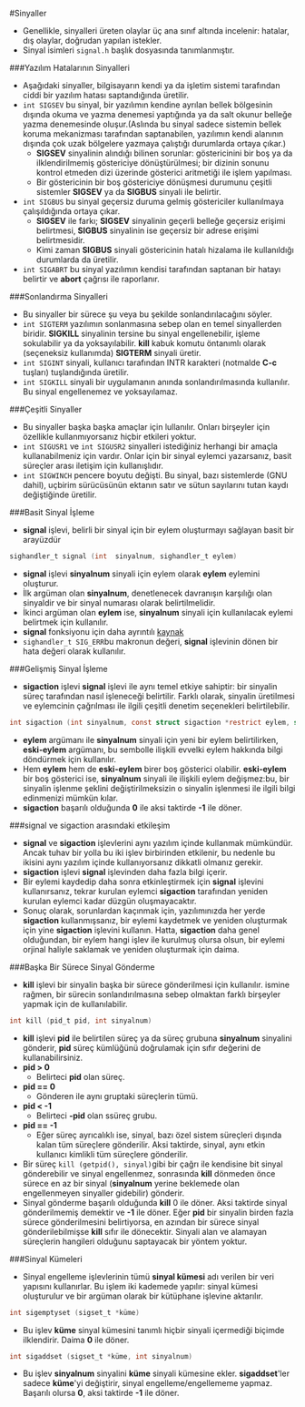 #Sinyaller
- Genellikle, sinyalleri üreten olaylar üç ana sınıf altında incelenir: hatalar, dış olaylar, doğrudan yapılan istekler.
- Sinyal isimleri `signal.h` başlık dosyasında tanımlanmıştır.

###Yazılım Hatalarının Sinyalleri
- Aşağıdaki sinyaller, bilgisayarın kendi ya da işletim sistemi tarafından ciddi bir yazılım hatası saptandığında üretilir.  
- `int SIGSEV` bu sinyal, bir yazılımın kendine ayrılan bellek bölgesinin dışında okuma ve yazma denemesi yaptığında ya da salt okunur belleğe yazma denemesinde oluşur.(Aslında bu sinyal sadece sistemin bellek koruma mekanizması tarafından saptanabilen, yazılımın kendi alanının dışında çok uzak bölgelere yazmaya çalıştığı durumlarda ortaya çıkar.)
  * **SIGSEV** sinyalinin alındığı bilinen sorunlar: göstericinini bir boş ya da ilklendirilmemiş göstericiye dönüştürülmesi; bir dizinin sonunu kontrol etmeden dizi üzerinde gösterici aritmetiği ile işlem yapılması.
  * Bir göstericinin bir boş göstericiye dönüşmesi durumunu çeşitli sistemler **SIGSEV** ya da **SIGBUS** sinyali ile belirtir.
- `int SIGBUS` bu sinyal geçersiz duruma gelmiş göstericiler kullanılmaya çalışıldığında ortaya çıkar.
  * **SIGSEV** ile farkı; **SIGSEV** sinyalinin geçerli belleğe geçersiz erişimi belirtmesi, **SIGBUS** sinyalinin ise geçersiz bir adrese erişimi belirtmesidir.
  * Kimi zaman **SIGBUS** sinyali göstericinin hatalı hizalama ile kullanıldığı durumlarda da üretilir.
- `int SIGABRT` bu sinyal yazılımın kendisi tarafından saptanan bir hatayı belirtir ve **abort** çağrısı ile raporlanır.

###Sonlandırma Sinyalleri
- Bu sinyaller bir sürece şu veya bu şekilde sonlandırılacağını söyler.
- `int SIGTERM` yazılımın sonlanmasına sebep olan en temel sinyallerden biridir. **SIGKILL** sinyalinin tersine bu sinyal engellenebilir, işleme sokulabilir ya da yoksayılabilir. **kill** kabuk komutu öntanımlı olarak (seçeneksiz kullanımda) **SIGTERM** sinyali üretir.
- `int SIGINT` sinyali, kullanıcı tarafından INTR karakteri (notmalde **C-c** tuşları) tuşlandığında üretilir.
- `int SIGKILL` sinyali bir uygulamanın anında sonlandırılmasında kullanılır. Bu sinyal engellenemez ve yoksayılamaz.

###Çeşitli Sinyaller
- Bu sinyaller başka başka amaçlar için lullanılır. Onları birşeyler için özellikle kullanmıyorsanız hiçbir etkileri yoktur.
- `int SIGUSR1` ve `int SIGUSR2` sinyalleri istediğiniz herhangi bir amaçla kullanabilmeniz için vardır. Onlar için bir sinyal eylemci yazarsanız, basit süreçler arası iletişim için kullanışlıdır.
- `int SIGWINCH` pencere boyutu değişti. Bu sinyal, bazı sistemlerde (GNU dahil), uçbirim sürücüsünün ektanın satır ve sütun sayılarını tutan kaydı değiştiğinde üretilir.

###Basit Sinyal İşleme
- **signal** işlevi, belirli bir sinyal için bir eylem oluşturmayı sağlayan basit bir arayüzdür
```C
sighandler_t signal (int  sinyalnum, sighandler_t eylem)
```
- **signal** işlevi **sinyalnum** sinyali için eylem olarak **eylem** eylemini oluşturur.
- İlk argüman olan **sinyalnum**, denetlenecek davranışın karşılığı olan sinyaldir ve bir sinyal numarası olarak belirtilmelidir.
- İkinci argüman olan **eylem** ise, **sinyalnum** sinyali için kullanılacak eylemi belirtmek için kullanılır.
- **signal** fonksiyonu için daha ayrıntılı [kaynak](https://www.tutorialspoint.com/c_standard_library/c_function_signal.htm)
- `sighandler_t SIG_ERR`bu makronun değeri, **signal** işlevinin dönen bir hata değeri olarak kullanılır.

###Gelişmiş Sinyal İşleme
- **sigaction** işlevi **signal** işlevi ile aynı temel etkiye sahiptir: bir sinyalin süreç tarafından nasıl işleneceği belirtilir. Farklı olarak, sinyalin üretilmesi ve eylemcinin çağrılması ile ilgili çeşitli denetim seçenekleri belirtilebilir.
```C
int sigaction (int sinyalnum, const struct sigaction *restrict eylem, struct sigaction *restrict eski-eylem)
```
- **eylem** argümanı ile **sinyalnum** sinyali için yeni bir eylem belirtilirken, **eski-eylem** argümanı, bu sembolle ilişkili evvelki eylem hakkında bilgi döndürmek için kullanılır.
- Hem **eylem** hem de **eski-eylem** birer boş gösterici olabilir. **eski-eylem** bir boş gösterici ise, **sinyalnum** sinyali ile ilişkili eylem değişmez:bu, bir sinyalin işlenme şeklini değiştirilmeksizin o sinyalin işlenmesi ile ilgili bilgi edinmenizi mümkün kılar.
- **sigaction** başarılı olduğunda **0** ile aksi taktirde **-1** ile döner.

###signal ve sigaction arasındaki etkileşim
- **signal** ve **sigaction** işlevlerini aynı yazılım içinde kullanmak mümkündür. Ancak tuhav bir yolla bu iki işlev birbirinden etkilenir, bu nedenle bu ikisini aynı yazılım içinde kullanıyorsanız dikkatli olmanız gerekir.
- **sigaction** işlevi **signal** işlevinden daha fazla bilgi içerir.
- Bir eylemi kaydedip daha sonra etkinleştirmek için **signal** işlevini kullanırsanız, tekrar kurulan eylemci **sigaction** tarafından yeniden kurulan eylemci kadar düzgün oluşmayacaktır.
- Sonuç olarak, sorunlardan kaçınmak için, yazılımınızda her yerde **sigaction** kullanmışsanız, bir eylemi kaydetmek ve yeniden oluşturmak için yine **sigaction** işlevini kullanın. Hatta, **sigaction** daha genel olduğundan, bir eylem hangi işlev ile kurulmuş olursa olsun, bir eylemi orjinal haliyle saklamak ve yeniden oluşturmak için daima.

###Başka Bir Sürece Sinyal Gönderme
- **kill** işlevi bir sinyalin başka bir sürece gönderilmesi için kullanılır. ismine rağmen, bir sürecin sonlandırılmasına sebep olmaktan farklı birşeyler yapmak için de kullanılabilir.
```C
int kill (pid_t pid, int sinyalnum)
```
- **kill** işlevi **pid** ile belirtilen süreç ya da süreç grubuna **sinyalnum** sinyalini gönderir, **pid** süreç kümlüğünü doğrulamak için sıfır değerini de kullanabilirsiniz.
- **pid > 0** 
  * Belirteci **pid** olan süreç.
- **pid == 0** 
  * Gönderen ile aynı gruptaki süreçlerin tümü.
- **pid < -1**
  * Belirteci **-pid** olan ssüreç grubu.
- **pid == -1**
  * Eğer süreç ayrıcalıklı ise, sinyal, bazı özel sistem süreçleri dışında kalan tüm süreçlere gönderilir. Aksi taktirde, sinyal, aynı etkin kullanıcı kimlikli tüm süreçlere gönderilir.
- Bir süreç `kill (getpid(), sinyal)`gibi bir çağrı ile kendisine bit sinyal gönderebilir ve sinyal engellenmez, sonrasında **kill** dönmeden önce sürece en az bir sinyal (**sinyalnum** yerine beklemede olan engellenmeyen sinyaller gidebilir) gönderir.
- Sinyal gönderme başarılı olduğunda **kill** 0 ile döner. Aksi taktirde sinyal gönderilmemiş demektir ve **-1** ile döner. Eğer **pid** bir sinyalin birden fazla sürece gönderilmesini belirtiyorsa, en azından bir sürece sinyal gönderilebilmişse **kill** sıfır ile dönecektir. Sinyali alan ve alamayan süreçlerin hangileri olduğunu saptayacak bir yöntem yoktur.

###Sinyal Kümeleri
- Sinyal engelleme işlevlerinin tümü **sinyal kümesi** adı verilen bir veri yapısını kullanırlar. Bu işlem iki kademede yapılır: sinyal kümesi oluşturulur ve bir argüman olarak bir kütüphane işlevine aktarılır.
```C
int sigemptyset (sigset_t *küme)
```
- Bu işlev **küme** sinyal kümesini tanımlı hiçbir sinyali içermediği biçimde ilklendirir. Daima **0** ile döner.
```C
int sigaddset (sigset_t *küme, int sinyalnum)
````
- Bu işlev **sinyalnum** sinyalini **küme** sinyali kümesine ekler. **sigaddset**'ler sadece **küme**'yi değiştirir, sinyal engelleme/engellememe yapmaz. Başarılı olursa **0**, aksi taktirde **-1** ile döner.
